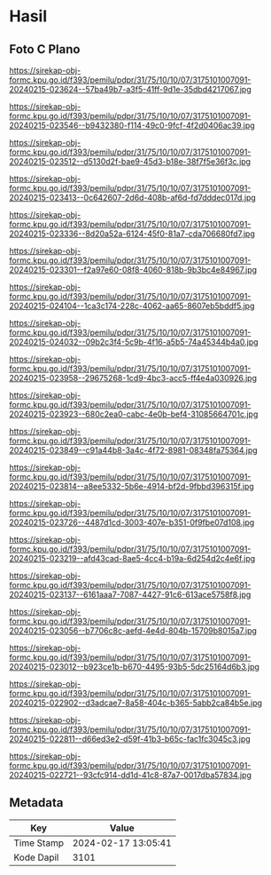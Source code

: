 # Hasil

## Foto C Plano

https://sirekap-obj-formc.kpu.go.id/f393/pemilu/pdpr/31/75/10/10/07/3175101007091-20240215-023624--57ba49b7-a3f5-41ff-9d1e-35dbd4217067.jpg

https://sirekap-obj-formc.kpu.go.id/f393/pemilu/pdpr/31/75/10/10/07/3175101007091-20240215-023546--b9432380-f114-49c0-9fcf-4f2d0406ac39.jpg

https://sirekap-obj-formc.kpu.go.id/f393/pemilu/pdpr/31/75/10/10/07/3175101007091-20240215-023512--d5130d2f-bae9-45d3-b18e-38f7f5e36f3c.jpg

https://sirekap-obj-formc.kpu.go.id/f393/pemilu/pdpr/31/75/10/10/07/3175101007091-20240215-023413--0c642607-2d6d-408b-af6d-fd7dddec017d.jpg

https://sirekap-obj-formc.kpu.go.id/f393/pemilu/pdpr/31/75/10/10/07/3175101007091-20240215-023336--8d20a52a-6124-45f0-81a7-cda706680fd7.jpg

https://sirekap-obj-formc.kpu.go.id/f393/pemilu/pdpr/31/75/10/10/07/3175101007091-20240215-023301--f2a97e60-08f8-4060-818b-9b3bc4e84967.jpg

https://sirekap-obj-formc.kpu.go.id/f393/pemilu/pdpr/31/75/10/10/07/3175101007091-20240215-024104--1ca3c174-228c-4062-aa65-8607eb5bddf5.jpg

https://sirekap-obj-formc.kpu.go.id/f393/pemilu/pdpr/31/75/10/10/07/3175101007091-20240215-024032--09b2c3f4-5c9b-4f16-a5b5-74a45344b4a0.jpg

https://sirekap-obj-formc.kpu.go.id/f393/pemilu/pdpr/31/75/10/10/07/3175101007091-20240215-023958--29675268-1cd9-4bc3-acc5-ff4e4a030926.jpg

https://sirekap-obj-formc.kpu.go.id/f393/pemilu/pdpr/31/75/10/10/07/3175101007091-20240215-023923--680c2ea0-cabc-4e0b-bef4-31085664701c.jpg

https://sirekap-obj-formc.kpu.go.id/f393/pemilu/pdpr/31/75/10/10/07/3175101007091-20240215-023849--c91a44b8-3a4c-4f72-8981-08348fa75364.jpg

https://sirekap-obj-formc.kpu.go.id/f393/pemilu/pdpr/31/75/10/10/07/3175101007091-20240215-023814--a8ee5332-5b6e-4914-bf2d-9fbbd396315f.jpg

https://sirekap-obj-formc.kpu.go.id/f393/pemilu/pdpr/31/75/10/10/07/3175101007091-20240215-023726--4487d1cd-3003-407e-b351-0f9fbe07d108.jpg

https://sirekap-obj-formc.kpu.go.id/f393/pemilu/pdpr/31/75/10/10/07/3175101007091-20240215-023219--afd43cad-8ae5-4cc4-b19a-6d254d2c4e6f.jpg

https://sirekap-obj-formc.kpu.go.id/f393/pemilu/pdpr/31/75/10/10/07/3175101007091-20240215-023137--6161aaa7-7087-4427-91c6-613ace5758f8.jpg

https://sirekap-obj-formc.kpu.go.id/f393/pemilu/pdpr/31/75/10/10/07/3175101007091-20240215-023056--b7706c8c-aefd-4e4d-804b-15709b8015a7.jpg

https://sirekap-obj-formc.kpu.go.id/f393/pemilu/pdpr/31/75/10/10/07/3175101007091-20240215-023012--b923ce1b-b670-4495-93b5-5dc25164d6b3.jpg

https://sirekap-obj-formc.kpu.go.id/f393/pemilu/pdpr/31/75/10/10/07/3175101007091-20240215-022902--d3adcae7-8a58-404c-b365-5abb2ca84b5e.jpg

https://sirekap-obj-formc.kpu.go.id/f393/pemilu/pdpr/31/75/10/10/07/3175101007091-20240215-022811--d66ed3e2-d59f-41b3-b65c-fac1fc3045c3.jpg

https://sirekap-obj-formc.kpu.go.id/f393/pemilu/pdpr/31/75/10/10/07/3175101007091-20240215-022721--93cfc914-dd1d-41c8-87a7-0017dba57834.jpg


## Metadata

| Key        | Value               |
| ---------- | ------------------- |
| Time Stamp | 2024-02-17 13:05:41 |
| Kode Dapil | 3101                |



